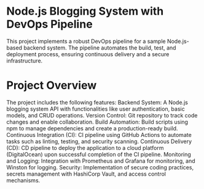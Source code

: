 # Node.js Blogging System with DevOps Pipeline
This project implements a robust DevOps pipeline for a sample Node.js-based backend system. The pipeline automates the build, test, and deployment process, ensuring continuous delivery and a secure infrastructure.

# Project Overview
The project includes the following features:
Backend System: A Node.js blogging system API with functionalities like user authentication, basic models, and CRUD operations.
Version Control: Git repository to track code changes and enable collaboration.
Build Automation: Build scripts using npm to manage dependencies and create a production-ready build.
Continuous Integration (CI): CI pipeline using GitHub Actions to automate tasks such as linting, testing, and security scanning.
Continuous Delivery (CD): CD pipeline to deploy the application to a cloud platform (DigitalOcean) upon successful completion of the CI pipeline.
Monitoring and Logging: Integration with Prometheus and Grafana for monitoring, and Winston for logging.
Security: Implementation of secure coding practices, secrets management with HashiCorp Vault, and access control mechanisms.